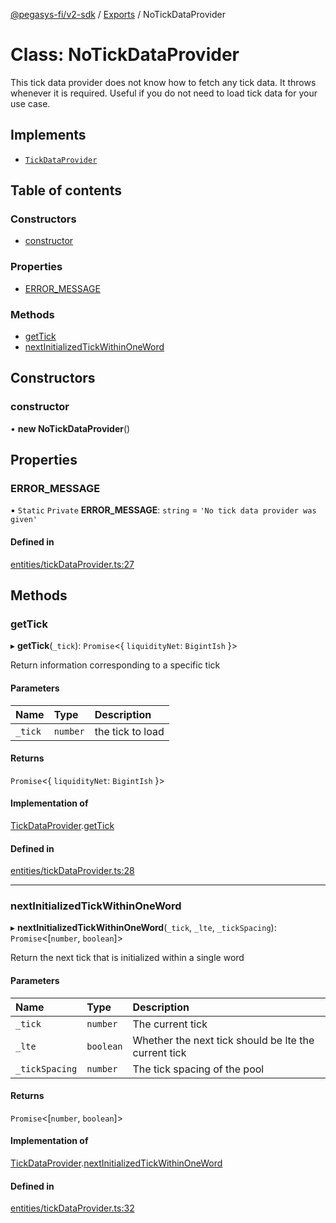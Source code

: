 [@pegasys-fi/v2-sdk](../README.md) / [Exports](../modules.md) / NoTickDataProvider

# Class: NoTickDataProvider

This tick data provider does not know how to fetch any tick data. It throws whenever it is required. Useful if you
do not need to load tick data for your use case.

## Implements

- [`TickDataProvider`](../interfaces/TickDataProvider.md)

## Table of contents

### Constructors

- [constructor](NoTickDataProvider.md#constructor)

### Properties

- [ERROR\_MESSAGE](NoTickDataProvider.md#error_message)

### Methods

- [getTick](NoTickDataProvider.md#gettick)
- [nextInitializedTickWithinOneWord](NoTickDataProvider.md#nextinitializedtickwithinoneword)

## Constructors

### constructor

• **new NoTickDataProvider**()

## Properties

### ERROR\_MESSAGE

▪ `Static` `Private` **ERROR\_MESSAGE**: `string` = `'No tick data provider was given'`

#### Defined in

[entities/tickDataProvider.ts:27](https://github.com/Pegasys-fi/v2-sdk/blob/08a7c05/src/entities/tickDataProvider.ts#L27)

## Methods

### getTick

▸ **getTick**(`_tick`): `Promise`<{ `liquidityNet`: `BigintIsh`  }\>

Return information corresponding to a specific tick

#### Parameters

| Name | Type | Description |
| :------ | :------ | :------ |
| `_tick` | `number` | the tick to load |

#### Returns

`Promise`<{ `liquidityNet`: `BigintIsh`  }\>

#### Implementation of

[TickDataProvider](../interfaces/TickDataProvider.md).[getTick](../interfaces/TickDataProvider.md#gettick)

#### Defined in

[entities/tickDataProvider.ts:28](https://github.com/Pegasys-fi/v2-sdk/blob/08a7c05/src/entities/tickDataProvider.ts#L28)

___

### nextInitializedTickWithinOneWord

▸ **nextInitializedTickWithinOneWord**(`_tick`, `_lte`, `_tickSpacing`): `Promise`<[`number`, `boolean`]\>

Return the next tick that is initialized within a single word

#### Parameters

| Name | Type | Description |
| :------ | :------ | :------ |
| `_tick` | `number` | The current tick |
| `_lte` | `boolean` | Whether the next tick should be lte the current tick |
| `_tickSpacing` | `number` | The tick spacing of the pool |

#### Returns

`Promise`<[`number`, `boolean`]\>

#### Implementation of

[TickDataProvider](../interfaces/TickDataProvider.md).[nextInitializedTickWithinOneWord](../interfaces/TickDataProvider.md#nextinitializedtickwithinoneword)

#### Defined in

[entities/tickDataProvider.ts:32](https://github.com/Pegasys-fi/v2-sdk/blob/08a7c05/src/entities/tickDataProvider.ts#L32)
